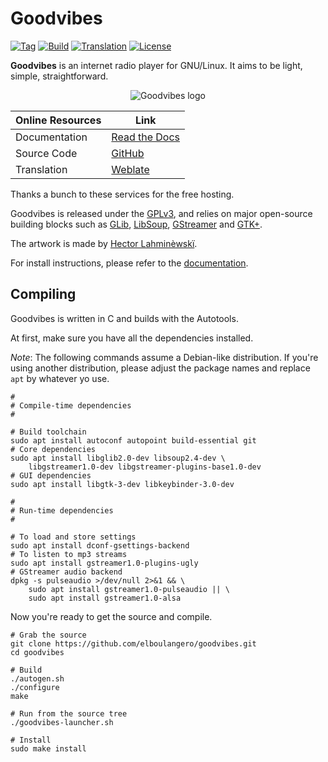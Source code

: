 Goodvibes
=========

[![Tag](https://img.shields.io/github/tag/elboulangero/goodvibes.svg)](https://github.com/elboulangero/goodvibes/releases)
[![Build](https://img.shields.io/shippable/586380d4666b4b1000d180e8.svg)](https://app.shippable.com/github/elboulangero/goodvibes)
[![Translation](https://hosted.weblate.org/widgets/goodvibes/-/svg-badge.svg)](https://hosted.weblate.org/engage/goodvibes/?utm_source=widget)
[![License](https://img.shields.io/github/license/elboulangero/goodvibes.svg)](COPYING)

**Goodvibes** is an internet radio player for GNU/Linux. It aims to be light,
simple, straightforward.

<p align="center">
  <img src="https://raw.githubusercontent.com/elboulangero/goodvibes/master/data/icons/hicolor/256x256/apps/goodvibes.png" alt="Goodvibes logo"/>
</p>

| Online Resources   | Link
| ------------------ | ------------
| Documentation      | [Read the Docs](https://goodvibes.readthedocs.io)
| Source Code        | [GitHub](https://github.com/elboulangero/goodvibes)
| Translation        | [Weblate](https://hosted.weblate.org/projects/goodvibes)

Thanks a bunch to these services for the free hosting.

Goodvibes is released under the [GPLv3](https://www.gnu.org/licenses/gpl-3.0.html),
and relies on major open-source building blocks such as [GLib][], [LibSoup][],
[GStreamer][] and [GTK+][].

The artwork is made by [Hector Lahminèwskï](http://lahminewski-lab.net).

For install instructions, please refer to the
[documentation](https://goodvibes.readthedocs.io/en/latest/downloads.html).

[glib]:      https://wiki.gnome.org/Projects/GLib
[libsoup]:   https://wiki.gnome.org/Projects/libsoup
[gstreamer]: https://gstreamer.freedesktop.org/
[gtk+]:      https://www.gtk.org/



Compiling
---------

Goodvibes is written in C and builds with the Autotools.

At first, make sure you have all the dependencies installed.

*Note*: The following commands assume a Debian-like distribution. If you're
using another distribution, please adjust the package names and replace `apt`
by whatever yo use.

	#
	# Compile-time dependencies
	#

	# Build toolchain
	sudo apt install autoconf autopoint build-essential git
	# Core dependencies
	sudo apt install libglib2.0-dev libsoup2.4-dev \
	    libgstreamer1.0-dev libgstreamer-plugins-base1.0-dev
	# GUI dependencies
	sudo apt install libgtk-3-dev libkeybinder-3.0-dev

	#
	# Run-time dependencies
	#

	# To load and store settings
	sudo apt install dconf-gsettings-backend
	# To listen to mp3 streams
	sudo apt install gstreamer1.0-plugins-ugly
	# GStreamer audio backend
	dpkg -s pulseaudio >/dev/null 2>&1 && \
	    sudo apt install gstreamer1.0-pulseaudio || \
	    sudo apt install gstreamer1.0-alsa

Now you're ready to get the source and compile.

	# Grab the source
	git clone https://github.com/elboulangero/goodvibes.git
	cd goodvibes

	# Build
	./autogen.sh
	./configure
	make

	# Run from the source tree
	./goodvibes-launcher.sh

	# Install
	sudo make install
